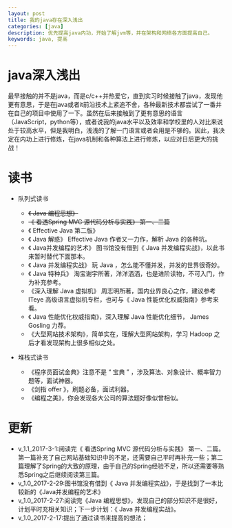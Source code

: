 ```yaml
---
layout: post
title: 我的java存在深入浅出
categories: [java]
description: 优先提高java内功，开始了解jvm等，并在架构和网络各方面提高自己。
keywords: java, 提高
---
```


# java深入浅出

最早接触的并不是java，而是c/c++并热爱它，直到实习时候接触了java，发现他更有意思，于是在java或者it前沿技术上紧追不舍，各种最新技术都尝试了一番并在自己的项目中使用了一下。虽然在后来接触到了更有意思的语言（JavaScript，python等），或者说我的java水平以及效率和学校里的人对比来说处于较高水平，但是我明白，浅浅的了解一门语言或者会用是不够的。因此，我决定在内功上进行修炼，在java机制和各种算法上进行修炼，以应对日后更大的挑战！

# 读书
- 队列式读书

    - ~~《 Java 编程思想》~~
    - ~~《 看透Spring MVC 源代码分析与实践》 第一、二篇~~
    - 《 Effective Java 第二版》
    - 《 Java 解惑》 Effective Java 作者又一力作，解析 Java 的各种坑。
    - 《 Java并发编程的艺术》 图书馆没有借到《 Java 并发编程实战》，以此书来暂时替代下面那本。
    - 《 Java 并发编程实战》 玩 Java ，怎么能不懂并发，并发的世界很奇妙。
    - 《 Java 特种兵》 淘宝谢宇所著，洋洋洒洒，也是进阶读物，不可入门，作为补充参考。
    - 《深入理解 Java 虚拟机》 周志明所著，国内业界良心之作，建议参考 ITeye 高级语言虚拟机专栏，也可与《 Java 性能优化权威指南》参考来看。
    - 《 Java 性能优化权威指南》，深入理解 Java 性能优化细节， James Gosling 力荐。
    - 《大型网站技术架构》，简单实在，理解大型网站架构，学习 Hadoop 之后才看发现架构上很多相似之处。

- 堆栈式读书

    - 《程序员面试金典》注意不是 “ 宝典 ” ，涉及算法、对象设计、概率智力题等，面试神器。
    - 《剑指 offer 》，刷题必备，面试利器。
    - 《编程之美》，你会发现各大公司的算法题好像似曾相似。





# 更新

- v_1.1_2017-3-1:阅读完《 看透Spring MVC 源代码分析与实践》 第一、二篇。第一篇补充了自己网站基础知识中的不足，还需要自己平时再补充一些；第二篇理解了Spring的大致的原理，由于自己的Spring经验不足，所以还需要等熟悉Spring之后继续阅读第三篇。
- v_1.0_2017-2-29:图书馆没有借到《 Java 并发编程实战》，于是找到了一本比较新的《Java并发编程的艺术》
- v_1.0_2017-2-27:阅读完《Java 编程思想》，发现自己的部分知识不是很好，计划平时充相关知识；下一步计划：《 Java 并发编程实战》。
- v_1.0_2017-2-17:提出了通过读书来提高的想法；

